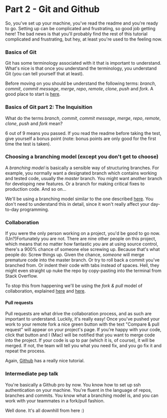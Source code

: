 # Part 2 - Git and Github
So, you've set up your machine, you've read the readme and you're ready to go. Setting up can be complicated and frustrating, so good job getting here! The bad news is that you'll probably find the rest of this tutorial complicated and frustrating, but hey, at least you're used to the feeling now.

### Basics of Git
Git has some terminology associated with it that is important to understand. What's nice is that once you understand the terminology, you understand Git (you can tell yourself that at least).

Before moving on you should be understand the following terms: _branch_, _commit_, _commit message_, _merge_, _repo_, _remote_, _clone_, _push_ and _fork_. A good place to start is [here](http://www.git-scm.com/book/en/v2/Git-Branching-Basic-Branching-and-Merging).

### Basics of Git part 2: The Inquisition
What do the terms _branch_, _commit_, _commit message_, _merge_, _repo_, _remote_, _clone_, _push_ and _fork_ mean?

6 out of 9 means you passed. If you read the readme before taking the test, give yourself a bonus point (note: bonus points are only good for the first time the test is taken).

### Choosing a branching model (except you don't get to choose)
A _branching model_ is basically a sensible way of structuring branches. For example, you normally want a designated branch which contains working and tested code, usually the _master_ branch. You might want another branch for developing new features. Or a branch for making critical fixes to production code. And so on...

We'll be using a branching model similar to the one described [here](http://nvie.com/posts/a-successful-git-branching-model/). You don't need to understand this in detail, since it won't really affect your day-to-day programming.

### Collaboration
If you were the only person working on a project, you'd be good to go now. (Un?)Fortunately you are not. There are nine other people on this project, which means that no matter how fantastic _you_ are at using source control, there's a 900% chance of someone else screwing up. Because that's what people do: Screw things up. Given the chance, _someone_ will merge premature code into the master branch. Or try to roll back a commit you've branched from. Or indent their code with tabs instead of spaces. Hell, they might even straight up nuke the repo by copy-pasting into the terminal from Stack Overflow. 

To stop this from happening we'll be using the _fork & pull_ model of collaboration, explained [here](https://help.github.com/articles/using-pull-requests/#types-of-collaborative-development-models) and [here](http://nathanhoad.net/git-workflow-forks-remotes-and-pull-requests).

#### Pull requests
Pull requests are what drive the collaboration process, and as such are important to understand. Luckily, it's really easy! Once you've pushed your work to your remote fork a nice green button with the text "Compare & pull request" will appear on your project's page. If you're happy with your code, click that button and I (Mac) will be notified that you want to merge code into the project. If your code is up to par (which it is, of course), it will be merged. If not, the team will tell you what you need fix, and you go fix it and repeat the process.

Again, [Github](https://help.github.com/articles/using-pull-requests/) has a really nice tutorial.

### Intermediate pep talk
You're basically a Github pro by now. You know how to set up ssh authentication on your machine. You're fluent in the language of repos, branches and commits. You know what a branching model is, and you can work with your teammates in a fork/pull fashion.

Well done. It's all downhill from here :)

